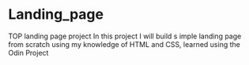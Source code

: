 # Landing_page
TOP landing page project
In this project I will build s imple landing page from scratch using my knowledge of HTML and CSS, learned using the Odin Project